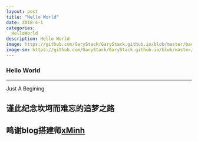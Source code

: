 ```yaml
---
layout: post
title: "Hello World"
date: 2018-4-1
categories:
  HelloWorld
description: Hello World
image: https://github.com/GaryStack/GaryStack.github.io/blob/master/background/%E6%98%9F%E7%A9%BA/timg%20(2).jpg?raw=true
image-sm: https://github.com/GaryStack/GaryStack.github.io/blob/master/background/%E6%98%9F%E7%A9%BA/timg%20(2).jpg?raw=true
---
```


### Hello World
__________

Just A Begining

## 谨此纪念坎坷而难忘的追梦之路

## 鸣谢blog搭建师[xMinh](https://xminh.github.io/)
